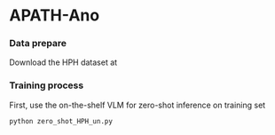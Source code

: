 # APATH-Ano

### Data prepare
Download the HPH dataset at 

### Training process

First, use the on-the-shelf VLM for zero-shot inference on training set
```
python zero_shot_HPH_un.py
```
